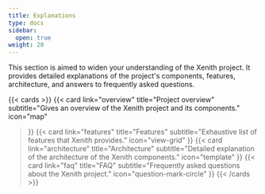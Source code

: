 ```yaml
---
title: Explanations
type: docs
sidebar:
  open: true
weight: 20
---
```


This section is aimed to widen your understanding of the Xenith project. It provides detailed explanations of the project's components, features, architecture, and answers to frequently asked questions.

{{< cards >}}
  {{< card
    link="overview"
    title="Project overview"
    subtitle="Gives an overview of the Xenith project and its components."
    icon="map"
  >}}
  {{< card
    link="features"
    title="Features"
    subtitle="Exhaustive list of features that Xenith provides."
    icon="view-grid"
  >}}
  {{< card
    link="architecture"
    title="Architecture"
    subtitle="Detailed explanation of the architecture of the Xenith components."
    icon="template"
  >}}
  {{< card
    link="faq"
    title="FAQ"
    subtitle="Frequently asked questions about the Xenith project."
    icon="question-mark-circle"
  >}}
{{< /cards >}}
